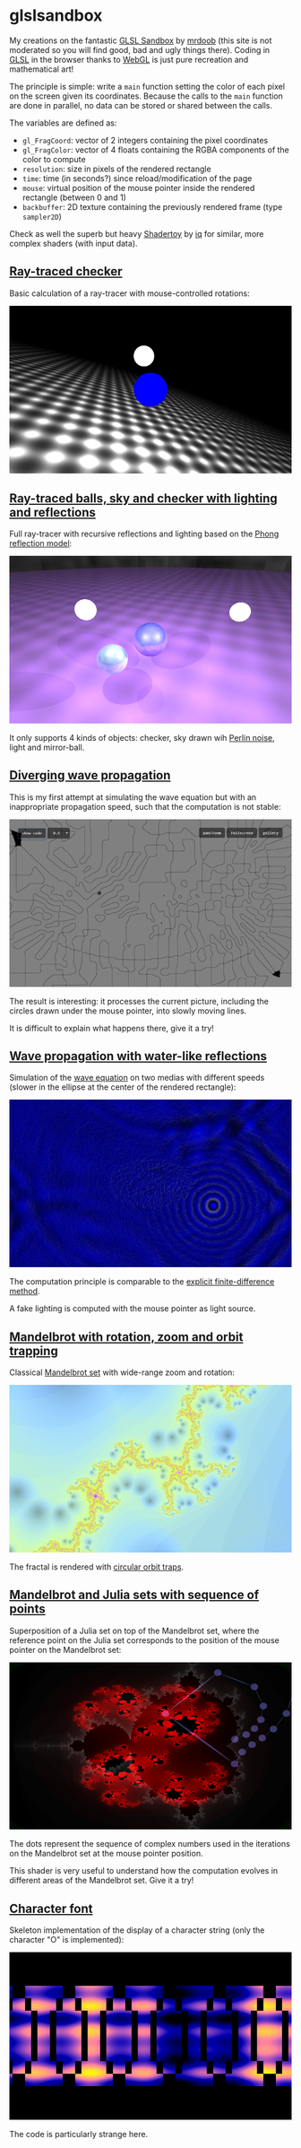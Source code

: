 # glslsandbox

My creations on the fantastic [GLSL Sandbox](http://glslsandbox.com) by [mrdoob](https://mrdoob.com) (this site is not moderated so you will find good, bad and ugly things there). Coding in [GLSL](https://en.wikipedia.org/wiki/OpenGL_Shading_Language) in the browser thanks to [WebGL](https://en.wikipedia.org/wiki/WebGL) is just pure recreation and mathematical art!

The principle is simple: write a `main` function setting the color of each pixel on the screen given its coordinates. Because the calls to the `main` function are done in parallel, no data can be stored or shared between the calls.

The variables are defined as:

- `gl_FragCoord`: vector of 2 integers containing the pixel coordinates
- `gl_FragColor`: vector of 4 floats containing the RGBA components of the color to compute
- `resolution`: size in pixels of the rendered rectangle
- `time`: time (in seconds?) since reload/modification of the page
- `mouse`: virtual position of the mouse pointer inside the rendered rectangle (between 0 and 1)
- `backbuffer`: 2D texture containing the previously rendered frame (type `sampler2D`)

Check as well the superb but heavy [Shadertoy](https://www.shadertoy.com/) by [iq](http://iquilezles.org/index.html) for similar, more complex shaders (with input data).

## [Ray-traced checker](http://glslsandbox.com/e#3004)

Basic calculation of a ray-tracer with mouse-controlled rotations:

![checker](checker.png)

## [Ray-traced balls, sky and checker with lighting and reflections](http://glslsandbox.com/e#38281)

Full ray-tracer with recursive reflections and lighting based on the [Phong reflection model](https://en.wikipedia.org/wiki/Phong_reflection_model):

![ray-tracer](ray-tracer.png)

It only supports 4 kinds of objects: checker, sky drawn wih [Perlin noise](https://en.wikipedia.org/wiki/Perlin_noise), light and mirror-ball.

## [Diverging wave propagation](http://glslsandbox.com/e#3776)

This is my first attempt at simulating the wave equation but with an inappropriate propagation speed, such that the computation is not stable:

![diverging](diverging.png)

The result is interesting: it processes the current picture, including the circles drawn under the mouse pointer, into slowly moving lines.

It is difficult to explain what happens there, give it a try!

## [Wave propagation with water-like reflections](http://glslsandbox.com/e#6901)

Simulation of the [wave equation](https://en.wikipedia.org/wiki/Wave_equation) on two medias with different speeds (slower in the ellipse at the center of the rendered rectangle):

![water](water.png)

The computation principle is comparable to the [explicit finite-difference method](https://en.wikipedia.org/wiki/Finite_difference_method).

A fake lighting is computed with the mouse pointer as light source.

## [Mandelbrot with rotation, zoom and orbit trapping](http://glslsandbox.com/e#6440)

Classical [Mandelbrot set](https://en.wikipedia.org/wiki/Mandelbrot_set) with wide-range zoom and rotation:

![mandelbrot](mandelbrot.png)

The fractal is rendered with [circular orbit traps](https://en.wikipedia.org/wiki/Orbit_trap).

## [Mandelbrot and Julia sets with sequence of points](https://glslsandbox.com/e#75355.0)

Superposition of a Julia set on top of the Mandelbrot set, where the reference point on the Julia set corresponds to the position of the mouse pointer on the Mandelbrot set:

![fractal-sequence](fractal-sequence.png)

The dots represent the sequence of complex numbers used in the iterations on the Mandelbrot set at the mouse pointer position.

This shader is very useful to understand how the computation evolves in different areas of the Mandelbrot set. Give it a try!

## [Character font](http://glslsandbox.com/e#5150)

Skeleton implementation of the display of a character string (only the character "O" is implemented):

![font](font.png)

The code is particularly strange here.
